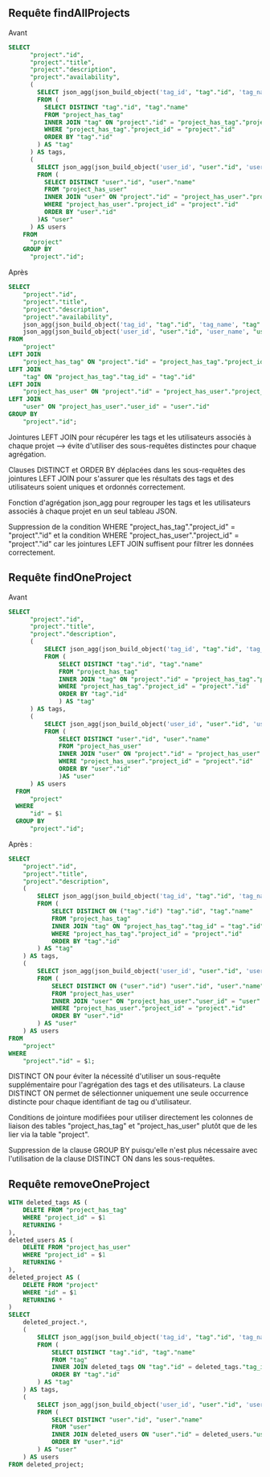 ## Requête findAllProjects

Avant 

```sql
SELECT
      "project"."id",
      "project"."title",
      "project"."description",
      "project"."availability",
      (
        SELECT json_agg(json_build_object('tag_id', "tag"."id", 'tag_name', "tag"."name"))
        FROM (
          SELECT DISTINCT "tag"."id", "tag"."name"
          FROM "project_has_tag"
          INNER JOIN "tag" ON "project"."id" = "project_has_tag"."project_id"
          WHERE "project_has_tag"."project_id" = "project"."id"
          ORDER BY "tag"."id"
        ) AS "tag"
      ) AS tags,
      (
        SELECT json_agg(json_build_object('user_id', "user"."id", 'user_name', "user"."name"))
        FROM (
          SELECT DISTINCT "user"."id", "user"."name"
          FROM "project_has_user"
          INNER JOIN "user" ON "project"."id" = "project_has_user"."project_id"
          WHERE "project_has_user"."project_id" = "project"."id"
          ORDER BY "user"."id"
        )AS "user"
      ) AS users
    FROM
      "project"
    GROUP BY
      "project"."id";
```

Après

```sql
SELECT
    "project"."id",
    "project"."title",
    "project"."description",
    "project"."availability",
    json_agg(json_build_object('tag_id', "tag"."id", 'tag_name', "tag"."name")) AS tags,
    json_agg(json_build_object('user_id', "user"."id", 'user_name', "user"."name")) AS users
FROM
    "project"
LEFT JOIN
    "project_has_tag" ON "project"."id" = "project_has_tag"."project_id"
LEFT JOIN
    "tag" ON "project_has_tag"."tag_id" = "tag"."id"
LEFT JOIN
    "project_has_user" ON "project"."id" = "project_has_user"."project_id"
LEFT JOIN
    "user" ON "project_has_user"."user_id" = "user"."id"
GROUP BY
    "project"."id";
```

Jointures LEFT JOIN pour récupérer les tags et les utilisateurs associés à chaque projet --> évite d'utiliser des sous-requêtes distinctes pour chaque agrégation.

Clauses DISTINCT et ORDER BY déplacées dans les sous-requêtes des jointures LEFT JOIN pour s'assurer que les résultats des tags et des utilisateurs soient uniques et ordonnés correctement.

Fonction d'agrégation json_agg pour regrouper les tags et les utilisateurs associés à chaque projet en un seul tableau JSON.

Suppression de la condition WHERE "project_has_tag"."project_id" = "project"."id" et la condition WHERE "project_has_user"."project_id" = "project"."id" car les jointures LEFT JOIN suffisent pour filtrer les données correctement.

## Requête findOneProject

Avant

```sql
SELECT
      "project"."id",
      "project"."title",
      "project"."description",
      (
          SELECT json_agg(json_build_object('tag_id', "tag"."id", 'tag_name', "tag"."name"))
          FROM (
              SELECT DISTINCT "tag"."id", "tag"."name"
              FROM "project_has_tag"
              INNER JOIN "tag" ON "project"."id" = "project_has_tag"."project_id"
              WHERE "project_has_tag"."project_id" = "project"."id"
              ORDER BY "tag"."id"
              ) AS "tag"
      ) AS tags,
      (
          SELECT json_agg(json_build_object('user_id', "user"."id", 'user_name', "user"."name"))
          FROM (
              SELECT DISTINCT "user"."id", "user"."name"
              FROM "project_has_user"
              INNER JOIN "user" ON "project"."id" = "project_has_user"."project_id"
              WHERE "project_has_user"."project_id" = "project"."id"
              ORDER BY "user"."id"
              )AS "user"
      ) AS users
  FROM
      "project"
  WHERE
      "id" = $1
  GROUP BY
      "project"."id";
```

Après :

```sql
SELECT
    "project"."id",
    "project"."title",
    "project"."description",
    (
        SELECT json_agg(json_build_object('tag_id', "tag"."id", 'tag_name', "tag"."name"))
        FROM (
            SELECT DISTINCT ON ("tag"."id") "tag"."id", "tag"."name"
            FROM "project_has_tag"
            INNER JOIN "tag" ON "project_has_tag"."tag_id" = "tag"."id"
            WHERE "project_has_tag"."project_id" = "project"."id"
            ORDER BY "tag"."id"
        ) AS "tag"
    ) AS tags,
    (
        SELECT json_agg(json_build_object('user_id', "user"."id", 'user_name', "user"."name"))
        FROM (
            SELECT DISTINCT ON ("user"."id") "user"."id", "user"."name"
            FROM "project_has_user"
            INNER JOIN "user" ON "project_has_user"."user_id" = "user"."id"
            WHERE "project_has_user"."project_id" = "project"."id"
            ORDER BY "user"."id"
        ) AS "user"
    ) AS users
FROM
    "project"
WHERE
    "project"."id" = $1;
```

DISTINCT ON pour éviter la nécessité d'utiliser un sous-requête supplémentaire pour l'agrégation des tags et des utilisateurs. La clause DISTINCT ON permet de sélectionner uniquement une seule occurrence distincte pour chaque identifiant de tag ou d'utilisateur.

Conditions de jointure modifiées pour utiliser directement les colonnes de liaison des tables "project_has_tag" et "project_has_user" plutôt que de les lier via la table "project".

Suppression de la clause GROUP BY puisqu'elle n'est plus nécessaire avec l'utilisation de la clause DISTINCT ON dans les sous-requêtes.

## Requête removeOneProject

```sql
WITH deleted_tags AS (
    DELETE FROM "project_has_tag"
    WHERE "project_id" = $1
    RETURNING *
),
deleted_users AS (
    DELETE FROM "project_has_user"
    WHERE "project_id" = $1
    RETURNING *
),
deleted_project AS (
    DELETE FROM "project"
    WHERE "id" = $1
    RETURNING *
)
SELECT
    deleted_project.*,
    (
        SELECT json_agg(json_build_object('tag_id', "tag"."id", 'tag_name', "tag"."name"))
        FROM (
            SELECT DISTINCT "tag"."id", "tag"."name"
            FROM "tag"
            INNER JOIN deleted_tags ON "tag"."id" = deleted_tags."tag_id"
            ORDER BY "tag"."id"
        ) AS "tag"
    ) AS tags,
    (
        SELECT json_agg(json_build_object('user_id', "user"."id", 'user_name', "user"."name"))
        FROM (
            SELECT DISTINCT "user"."id", "user"."name"
            FROM "user"
            INNER JOIN deleted_users ON "user"."id" = deleted_users."user_id"
            ORDER BY "user"."id"
        ) AS "user"
    ) AS users
FROM deleted_project;
```


